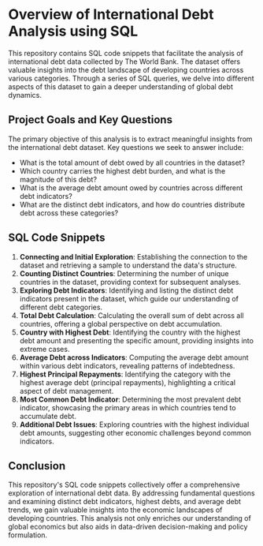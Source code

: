 # Overview of International Debt Analysis using SQL

This repository contains SQL code snippets that facilitate the analysis of international debt data collected by The World Bank. The dataset offers valuable insights into the debt landscape of developing countries across various categories. Through a series of SQL queries, we delve into different aspects of this dataset to gain a deeper understanding of global debt dynamics.

## Project Goals and Key Questions

The primary objective of this analysis is to extract meaningful insights from the international debt dataset. Key questions we seek to answer include:

- What is the total amount of debt owed by all countries in the dataset?
- Which country carries the highest debt burden, and what is the magnitude of this debt?
- What is the average debt amount owed by countries across different debt indicators?
- What are the distinct debt indicators, and how do countries distribute debt across these categories?

## SQL Code Snippets

1. **Connecting and Initial Exploration**: Establishing the connection to the dataset and retrieving a sample to understand the data's structure.
2. **Counting Distinct Countries**: Determining the number of unique countries in the dataset, providing context for subsequent analyses.
3. **Exploring Debt Indicators**: Identifying and listing the distinct debt indicators present in the dataset, which guide our understanding of different debt categories.
4. **Total Debt Calculation**: Calculating the overall sum of debt across all countries, offering a global perspective on debt accumulation.
5. **Country with Highest Debt**: Identifying the country with the highest debt amount and presenting the specific amount, providing insights into extreme cases.
6. **Average Debt across Indicators**: Computing the average debt amount within various debt indicators, revealing patterns of indebtedness.
7. **Highest Principal Repayments**: Identifying the category with the highest average debt (principal repayments), highlighting a critical aspect of debt management.
8. **Most Common Debt Indicator**: Determining the most prevalent debt indicator, showcasing the primary areas in which countries tend to accumulate debt.
9. **Additional Debt Issues**: Exploring countries with the highest individual debt amounts, suggesting other economic challenges beyond common indicators.

## Conclusion

This repository's SQL code snippets collectively offer a comprehensive exploration of international debt data. By addressing fundamental questions and examining distinct debt indicators, highest debts, and average debt trends, we gain valuable insights into the economic landscapes of developing countries. This analysis not only enriches our understanding of global economics but also aids in data-driven decision-making and policy formulation.
